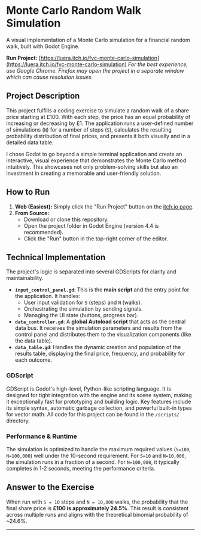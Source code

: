 # Monte Carlo Random Walk Simulation

A visual implementation of a Monte Carlo simulation for a financial random walk, built with Godot Engine.

**Run Project:** [https://luera.itch.io/fvc-monte-carlo-simulation](https://luera.itch.io/fvc-monte-carlo-simulation)
*For the best experience, use Google Chrome. Firefox may open the project in a separate window which can cause resolution issues.*

## Project Description

This project fulfills a coding exercise to simulate a random walk of a share price starting at £100. With each step, the price has an equal probability of increasing or decreasing by £1. The application runs a user-defined number of simulations (`N`) for a number of steps (`S`), calculates the resulting probability distribution of final prices, and presents it both visually and in a detailed data table.

I chose Godot to go beyond a simple terminal application and create an interactive, visual experience that demonstrates the Monte Carlo method intuitively. This showcases not only problem-solving skills but also an investment in creating a memorable and user-friendly solution.

## How to Run

1.  **Web (Easiest):** Simply click the "Run Project" button on the [itch.io page](https://luera.itch.io/fvc-monte-carlo-simulation).
2.  **From Source:**
    *   Download or clone this repository.
    *   Open the project folder in Godot Engine (version 4.4 is recommended).
    *   Click the "Run" button in the top-right corner of the editor.

## Technical Implementation

The project's logic is separated into several GDScripts for clarity and maintainability.

*   **`input_control_panel.gd`**: This is the **main script** and the entry point for the application. It handles:
    *   User input validation for `S` (steps) and `N` (walks).
    *   Orchestrating the simulation by sending signals.
    *   Managing the UI state (buttons, progress bar).
*   **`data_controller.gd`**: A **global Autoload script** that acts as the central data bus. It receives the simulation parameters and results from the control panel and distributes them to the visualization components (like the data table).
*   **`data_table.gd`**: Handles the dynamic creation and population of the results table, displaying the final price, frequency, and probability for each outcome.

### GDScript

GDScript is Godot's high-level, Python-like scripting language. It is designed for tight integration with the engine and its scene system, making it exceptionally fast for prototyping and building logic. Key features include its simple syntax, automatic garbage collection, and powerful built-in types for vector math. All code for this project can be found in the `/scripts/` directory.

### Performance & Runtime

The simulation is optimized to handle the maximum required values (`S=100`, `N=100,000`) well under the 10-second requirement.
For `S=10` and `N=10,000`, the simulation runs in a fraction of a second. For `N=100,000`, it typically completes in 1-2 seconds, meeting the performance criteria.

## Answer to the Exercise

When run with `S = 10` steps and `N = 10,000` walks, the probability that the final share price is **£100 is approximately 24.5%**. This result is consistent across multiple runs and aligns with the theoretical binomial probability of ~24.6%.

---
